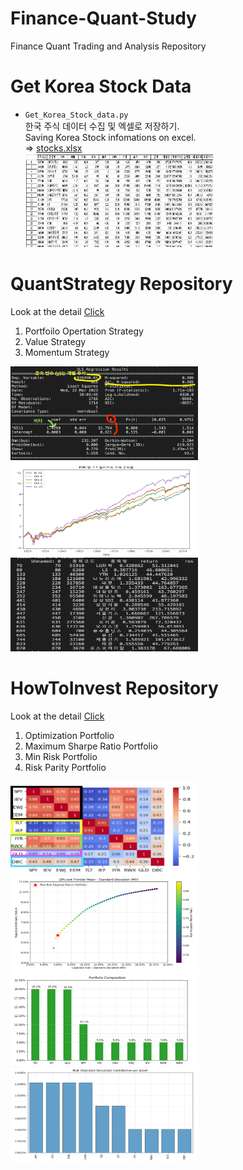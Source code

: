 # Finance-Quant-Study
Finance Quant Trading and Analysis Repository

# Get Korea Stock Data
- `Get_Korea_Stock_data.py`  
    한국 주식 데이터 수집 및 엑셀로 저장하기.  
    Saving Korea Stock infomations on excel.  
    => [stocks.xlsx](stocks.xlsx)  
    <img src="./img/SaveingKoreaStockData.png" width="300px" height="150px" title="stocks" alt="PorfolioStrategy"></img><br>

# QuantStrategy Repository  
Look at the detail [Click](/QuantStrategy/)
1. Portfoilo Opertation Strategy  
2. Value Strategy  
3. Momentum Strategy  

<img src="./img/PorfolioStrategy.png" width="300px" height="150px" title="Summary" alt="Porfolio"></img>
<img src="./img/ValueStrategy log chart.png" width="300px" height="150px" title="value" alt="PorfolioStrategy"></img>
<img src="./img/momentum_k-ratio.png" width="300px" height="150px" title="Summary" alt="momentum"></img>
  
# HowToInvest Repository
Look at the detail [Click](/HowToInvest/)  
1. Optimization Portfolio
2. Maximum Sharpe Ratio Portfolio
3. Min Risk Portfolio
4. Risk Parity Portfolio  
  
<img src="./img/OptimizationPortfoilo.png" width="300px" height="150px" title="Optimization Portfoilo" alt="OptimizationPortfoilo"></img>
<img src="./img/Max Risk Adjusted Return Portfolio.png" width="300px" height="150px" title="Max Risk Adjusted Return Portfolio" alt="MaxRiskAdjustedReturnPortfolio"></img>
<img src="./img/MinRist_condition.png" width="300px" height="150px" title="MinRist condition" alt="MinRistCondition"></img>
<img src="./img/Risk Parity Portfolio2.png" width="300px" height="150px" title="Risk Parity Portfolio" alt="RiskParityPortfolio"></img>